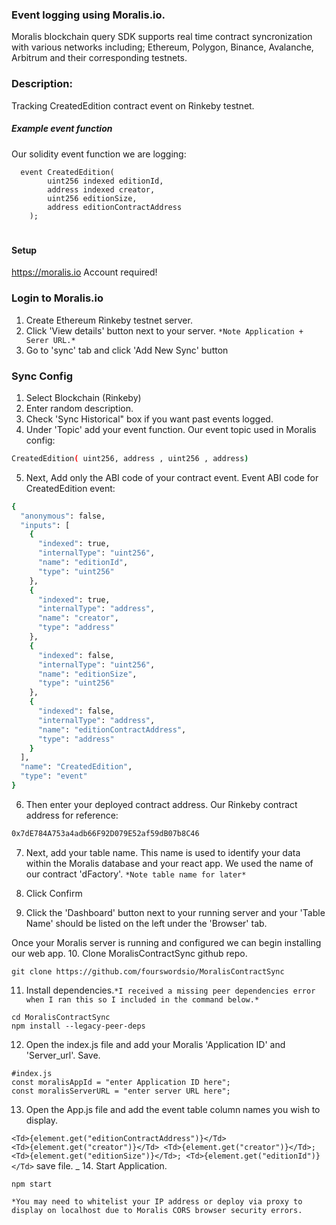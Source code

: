 
### Event logging using Moralis.io.
Moralis blockchain query SDK supports real time contract syncronization with various networks including; Ethereum, Polygon, Binance, Avalanche, Arbitrum and their corresponding testnets. 

### Description:
Tracking CreatedEdition contract event on Rinkeby testnet. 
##### Example event function
Our solidity event function we are logging:
````
  event CreatedEdition(
        uint256 indexed editionId,
        address indexed creator,
        uint256 editionSize,
        address editionContractAddress
    );
````
#
#### Setup
 https://moralis.io Account required!
### Login to Moralis.io
1. Create Ethereum Rinkeby testnet server. 
2. Click 'View details' button next to your server. 
``*Note Application + Serer URL.*``
3. Go to 'sync' tab and click 'Add New Sync' button
### Sync Config
1. Select Blockchain (Rinkeby)
2. Enter random description.
3. Check 'Sync Historical" box if you want past events logged. 
4. Under 'Topic' add your event function. 
Our event topic used in Moralis config:
```sh
CreatedEdition( uint256, address , uint256 , address)
```
5.  Next, Add only the ABI code of your contract event.
Event ABI code for CreatedEdition event:
````sh
{
  "anonymous": false,
  "inputs": [
    {
      "indexed": true,
      "internalType": "uint256",
      "name": "editionId",
      "type": "uint256"
    },
    {
      "indexed": true,
      "internalType": "address",
      "name": "creator",
      "type": "address"
    },
    {
      "indexed": false,
      "internalType": "uint256",
      "name": "editionSize",
      "type": "uint256"
    },
    {
      "indexed": false,
      "internalType": "address",
      "name": "editionContractAddress",
      "type": "address"
    }
  ],
  "name": "CreatedEdition",
  "type": "event"
}
````
6. Then enter your deployed contract address. 
Our Rinkeby contract address for reference:
```sh
0x7dE784A753a4adb66F92D079E52af59dB07b8C46
```
7. Next, add your table name. This name is used to identify your data within the Moralis database and your react app. We used the name of our contract 'dFactory'.
``*Note table name for later*``

8. Click Confirm
9. Click the 'Dashboard' button next to your running server and your 'Table Name' should be listed on the left under the 'Browser' tab. 


Once your Moralis server is running and configured we can begin installing our web app. 
10. Clone MoralisContractSync github repo.
````
git clone https://github.com/fourswordsio/MoralisContractSync
````
11. Install dependencies.`*I received a missing peer dependencies error when I ran this so I included in the command below.*` 
```
cd MoralisContractSync
npm install --legacy-peer-deps
```
12. Open the index.js file and add your Moralis 'Application ID' and 'Server_url'. Save. 
```
#index.js
const moralisAppId = "enter Application ID here";
const moralisServerURL = "enter server URL here";
```
13. Open the App.js file and add the event table column names you wish to display. 

`
                    <Td>{element.get("editionContractAddress")}</Td>                    <Td>{element.get("creator")}</Td>
                    <Td>{element.get("creator")}</Td>;
                    <Td>{element.get("editionSize")}</Td>;
                    <Td>{element.get("editionId")}</Td>
` 
save file. 
_
14. Start Application. 
```
npm start
```

`*You may need to whitelist your IP address or deploy via proxy to display on localhost due to Moralis CORS browser security errors.  `

